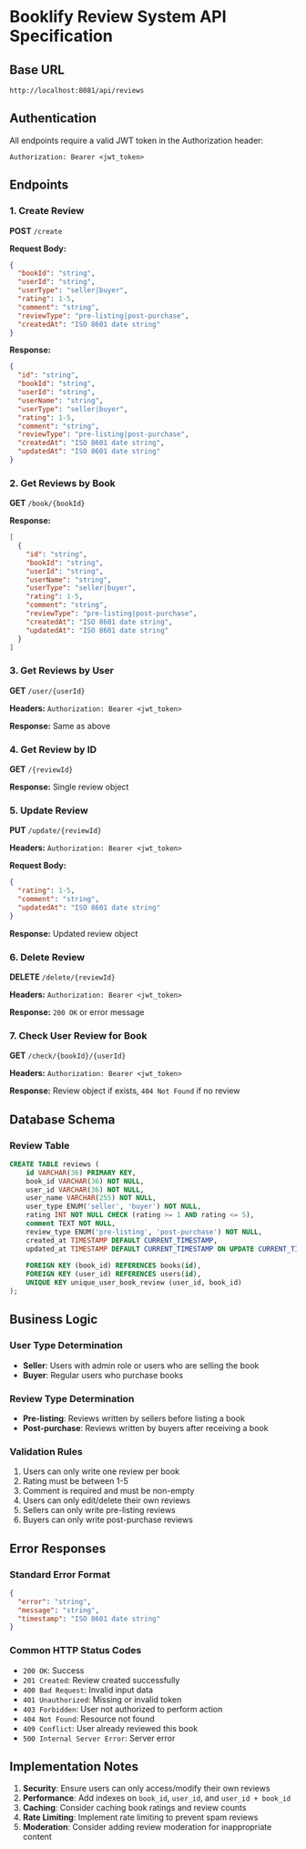 # Booklify Review System API Specification

## Base URL
```
http://localhost:8081/api/reviews
```

## Authentication
All endpoints require a valid JWT token in the Authorization header:
```
Authorization: Bearer <jwt_token>
```

## Endpoints

### 1. Create Review
**POST** `/create`

**Request Body:**
```json
{
  "bookId": "string",
  "userId": "string",
  "userType": "seller|buyer",
  "rating": 1-5,
  "comment": "string",
  "reviewType": "pre-listing|post-purchase",
  "createdAt": "ISO 8601 date string"
}
```

**Response:**
```json
{
  "id": "string",
  "bookId": "string",
  "userId": "string",
  "userName": "string",
  "userType": "seller|buyer",
  "rating": 1-5,
  "comment": "string",
  "reviewType": "pre-listing|post-purchase",
  "createdAt": "ISO 8601 date string",
  "updatedAt": "ISO 8601 date string"
}
```

### 2. Get Reviews by Book
**GET** `/book/{bookId}`

**Response:**
```json
[
  {
    "id": "string",
    "bookId": "string",
    "userId": "string",
    "userName": "string",
    "userType": "seller|buyer",
    "rating": 1-5,
    "comment": "string",
    "reviewType": "pre-listing|post-purchase",
    "createdAt": "ISO 8601 date string",
    "updatedAt": "ISO 8601 date string"
  }
]
```

### 3. Get Reviews by User
**GET** `/user/{userId}`

**Headers:** `Authorization: Bearer <jwt_token>`

**Response:** Same as above

### 4. Get Review by ID
**GET** `/{reviewId}`

**Response:** Single review object

### 5. Update Review
**PUT** `/update/{reviewId}`

**Headers:** `Authorization: Bearer <jwt_token>`

**Request Body:**
```json
{
  "rating": 1-5,
  "comment": "string",
  "updatedAt": "ISO 8601 date string"
}
```

**Response:** Updated review object

### 6. Delete Review
**DELETE** `/delete/{reviewId}`

**Headers:** `Authorization: Bearer <jwt_token>`

**Response:** `200 OK` or error message

### 7. Check User Review for Book
**GET** `/check/{bookId}/{userId}`

**Headers:** `Authorization: Bearer <jwt_token>`

**Response:** Review object if exists, `404 Not Found` if no review

## Database Schema

### Review Table
```sql
CREATE TABLE reviews (
    id VARCHAR(36) PRIMARY KEY,
    book_id VARCHAR(36) NOT NULL,
    user_id VARCHAR(36) NOT NULL,
    user_name VARCHAR(255) NOT NULL,
    user_type ENUM('seller', 'buyer') NOT NULL,
    rating INT NOT NULL CHECK (rating >= 1 AND rating <= 5),
    comment TEXT NOT NULL,
    review_type ENUM('pre-listing', 'post-purchase') NOT NULL,
    created_at TIMESTAMP DEFAULT CURRENT_TIMESTAMP,
    updated_at TIMESTAMP DEFAULT CURRENT_TIMESTAMP ON UPDATE CURRENT_TIMESTAMP,
    
    FOREIGN KEY (book_id) REFERENCES books(id),
    FOREIGN KEY (user_id) REFERENCES users(id),
    UNIQUE KEY unique_user_book_review (user_id, book_id)
);
```

## Business Logic

### User Type Determination
- **Seller**: Users with admin role or users who are selling the book
- **Buyer**: Regular users who purchase books

### Review Type Determination
- **Pre-listing**: Reviews written by sellers before listing a book
- **Post-purchase**: Reviews written by buyers after receiving a book

### Validation Rules
1. Users can only write one review per book
2. Rating must be between 1-5
3. Comment is required and must be non-empty
4. Users can only edit/delete their own reviews
5. Sellers can only write pre-listing reviews
6. Buyers can only write post-purchase reviews

## Error Responses

### Standard Error Format
```json
{
  "error": "string",
  "message": "string",
  "timestamp": "ISO 8601 date string"
}
```

### Common HTTP Status Codes
- `200 OK`: Success
- `201 Created`: Review created successfully
- `400 Bad Request`: Invalid input data
- `401 Unauthorized`: Missing or invalid token
- `403 Forbidden`: User not authorized to perform action
- `404 Not Found`: Resource not found
- `409 Conflict`: User already reviewed this book
- `500 Internal Server Error`: Server error

## Implementation Notes

1. **Security**: Ensure users can only access/modify their own reviews
2. **Performance**: Add indexes on `book_id`, `user_id`, and `user_id + book_id`
3. **Caching**: Consider caching book ratings and review counts
4. **Rate Limiting**: Implement rate limiting to prevent spam reviews
5. **Moderation**: Consider adding review moderation for inappropriate content
